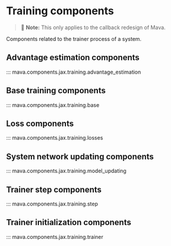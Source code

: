 # Training components

> 🚧 **Note:** This only applies to the callback redesign of Mava.

Components related to the trainer process of a system.

## Advantage estimation components
::: mava.components.jax.training.advantage_estimation

## Base training components
::: mava.components.jax.training.base

## Loss components
::: mava.components.jax.training.losses

## System network updating components
::: mava.components.jax.training.model_updating

## Trainer step components
::: mava.components.jax.training.step

## Trainer initialization components
::: mava.components.jax.training.trainer
